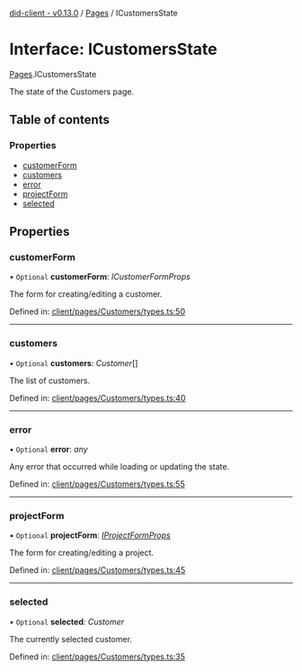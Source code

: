 [did-client - v0.13.0](../README.md) / [Pages](../modules/pages.md) / ICustomersState

# Interface: ICustomersState

[Pages](../modules/pages.md).ICustomersState

The state of the Customers page.

## Table of contents

### Properties

- [customerForm](pages.icustomersstate.md#customerform)
- [customers](pages.icustomersstate.md#customers)
- [error](pages.icustomersstate.md#error)
- [projectForm](pages.icustomersstate.md#projectform)
- [selected](pages.icustomersstate.md#selected)

## Properties

### customerForm

• `Optional` **customerForm**: *ICustomerFormProps*

The form for creating/editing a customer.

Defined in: [client/pages/Customers/types.ts:50](https://github.com/Puzzlepart/did/blob/dev/client/pages/Customers/types.ts#L50)

___

### customers

• `Optional` **customers**: *Customer*[]

The list of customers.

Defined in: [client/pages/Customers/types.ts:40](https://github.com/Puzzlepart/did/blob/dev/client/pages/Customers/types.ts#L40)

___

### error

• `Optional` **error**: *any*

Any error that occurred while loading or updating the state.

Defined in: [client/pages/Customers/types.ts:55](https://github.com/Puzzlepart/did/blob/dev/client/pages/Customers/types.ts#L55)

___

### projectForm

• `Optional` **projectForm**: [*IProjectFormProps*](pages.iprojectformprops.md)

The form for creating/editing a project.

Defined in: [client/pages/Customers/types.ts:45](https://github.com/Puzzlepart/did/blob/dev/client/pages/Customers/types.ts#L45)

___

### selected

• `Optional` **selected**: *Customer*

The currently selected customer.

Defined in: [client/pages/Customers/types.ts:35](https://github.com/Puzzlepart/did/blob/dev/client/pages/Customers/types.ts#L35)

